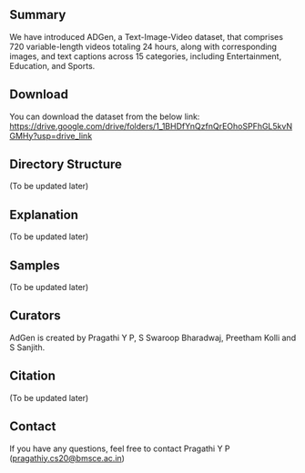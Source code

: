 ## Summary

We have introduced ADGen, a Text-Image-Video dataset, that comprises 720 variable-length videos totaling 24 hours, along with corresponding images, and text captions across 15 categories, including Entertainment, Education, and Sports. 

## Download

You can download the dataset from the below link:
https://drive.google.com/drive/folders/1_1BHDfYnQzfnQrEOhoSPFhGL5kvNGMHy?usp=drive_link

## Directory Structure

(To be updated later)

## Explanation

(To be updated later)

## Samples

(To be updated later)

## Curators

AdGen is created by Pragathi Y P, S Swaroop Bharadwaj, Preetham Kolli and S Sanjith.

## Citation

(To be updated later)

## Contact

If you have any questions, feel free to contact Pragathi Y P (pragathiy.cs20@bmsce.ac.in)
